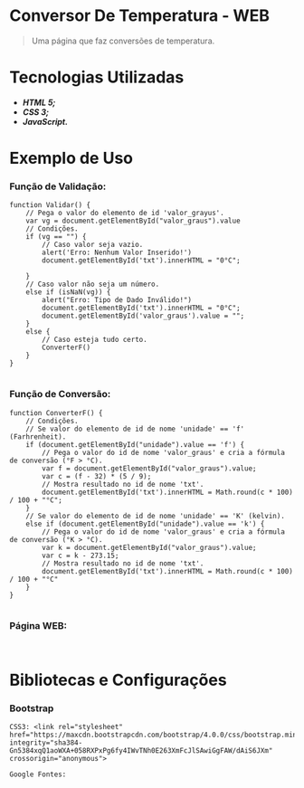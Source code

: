 # Conversor De Temperatura - WEB

> Uma página que faz conversões de temperatura.

# Tecnologias Utilizadas
* **_HTML 5;_**
* **_CSS 3;_**
* **_JavaScript._**


# Exemplo de Uso

### Função de Validação:
```
function Validar() {
    // Pega o valor do elemento de id 'valor_grayus'.
    var vg = document.getElementById("valor_graus").value
    // Condições.
    if (vg == "") {
        // Caso valor seja vazio.
        alert('Erro: Nenhum Valor Inserido!')
        document.getElementById('txt').innerHTML = "0°C";

    }
    // Caso valor não seja um número.
    else if (isNaN(vg)) {
        alert("Erro: Tipo de Dado Inválido!")
        document.getElementById('txt').innerHTML = "0°C";
        document.getElementById('valor_graus').value = "";
    }
    else {
        // Caso esteja tudo certo.
        ConverterF()
    }
}
```
![]()

### Função de Conversão:
```
function ConverterF() {
    // Condições.
    // Se valor do elemento de id de nome 'unidade' == 'f' (Farhrenheit).
    if (document.getElementById("unidade").value == 'f') {
        // Pega o valor do id de nome 'valor_graus' e cria a fórmula de conversão (°F > °C).
        var f = document.getElementById("valor_graus").value;
        var c = (f - 32) * (5 / 9);
        // Mostra resultado no id de nome 'txt'.
        document.getElementById('txt').innerHTML = Math.round(c * 100) / 100 + "°C";
    }
    // Se valor do elemento de id de nome 'unidade' == 'K' (kelvin).
    else if (document.getElementById("unidade").value == 'k') {
        // Pega o valor do id de nome 'valor_graus' e cria a fórmula de conversão (°K > °C).
        var k = document.getElementById("valor_graus").value;
        var c = k - 273.15;
        // Mostra resultado no id de nome 'txt'.
        document.getElementById('txt').innerHTML = Math.round(c * 100) / 100 + "°C"
    }
}
```
![]()

### Página WEB:
```

```
![]()

# Bibliotecas e Configurações

### Bootstrap
```
CSS3: <link rel="stylesheet" href="https://maxcdn.bootstrapcdn.com/bootstrap/4.0.0/css/bootstrap.min.css" integrity="sha384-Gn5384xqQ1aoWXA+058RXPxPg6fy4IWvTNh0E263XmFcJlSAwiGgFAW/dAiS6JXm" crossorigin="anonymous">

Google Fontes:
```
![]()

